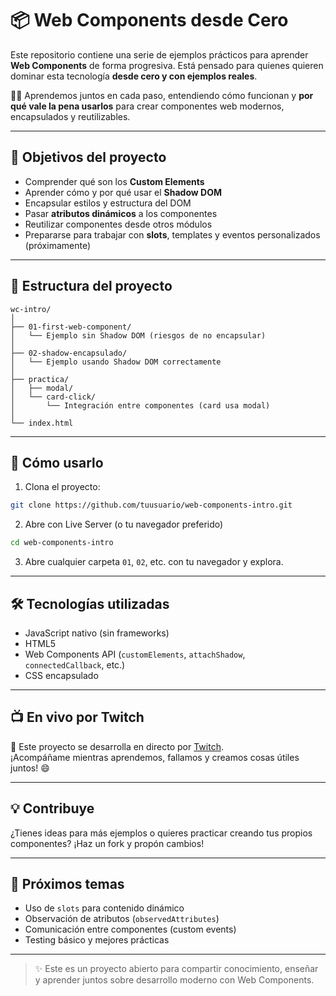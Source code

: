 # 📦 Web Components desde Cero

Este repositorio contiene una serie de ejemplos prácticos para aprender **Web Components** de forma progresiva. Está pensado para quienes quieren dominar esta tecnología **desde cero y con ejemplos reales**.

👨‍💻 Aprendemos juntos en cada paso, entendiendo cómo funcionan y **por qué vale la pena usarlos** para crear componentes web modernos, encapsulados y reutilizables.

---

## 🎯 Objetivos del proyecto

- Comprender qué son los **Custom Elements**
- Aprender cómo y por qué usar el **Shadow DOM**
- Encapsular estilos y estructura del DOM
- Pasar **atributos dinámicos** a los componentes
- Reutilizar componentes desde otros módulos
- Prepararse para trabajar con **slots**, templates y eventos personalizados (próximamente)

---

## 🧩 Estructura del proyecto

```
wc-intro/
│
├── 01-first-web-component/
│   └── Ejemplo sin Shadow DOM (riesgos de no encapsular)
│
├── 02-shadow-encapsulado/
│   └── Ejemplo usando Shadow DOM correctamente
│
├── practica/
│   ├── modal/
│   └── card-click/
│       └── Integración entre componentes (card usa modal)
│
└── index.html
```

---

## 🚀 Cómo usarlo

1. Clona el proyecto:

```bash
git clone https://github.com/tuusuario/web-components-intro.git
```

2. Abre con Live Server (o tu navegador preferido)

```bash
cd web-components-intro
```

3. Abre cualquier carpeta `01`, `02`, etc. con tu navegador y explora.

---

## 🛠 Tecnologías utilizadas

- JavaScript nativo (sin frameworks)
- HTML5
- Web Components API (`customElements`, `attachShadow`, `connectedCallback`, etc.)
- CSS encapsulado

---

## 📺 En vivo por Twitch

📡 Este proyecto se desarrolla en directo por [Twitch](https://twitch.tv/tuusuario).  
¡Acompáñame mientras aprendemos, fallamos y creamos cosas útiles juntos! 😄

---

## 💡 Contribuye

¿Tienes ideas para más ejemplos o quieres practicar creando tus propios componentes? ¡Haz un fork y propón cambios!

---

## 📌 Próximos temas

- Uso de `slots` para contenido dinámico
- Observación de atributos (`observedAttributes`)
- Comunicación entre componentes (custom events)
- Testing básico y mejores prácticas

---

> ✨ Este es un proyecto abierto para compartir conocimiento, enseñar y aprender juntos sobre desarrollo moderno con Web Components.